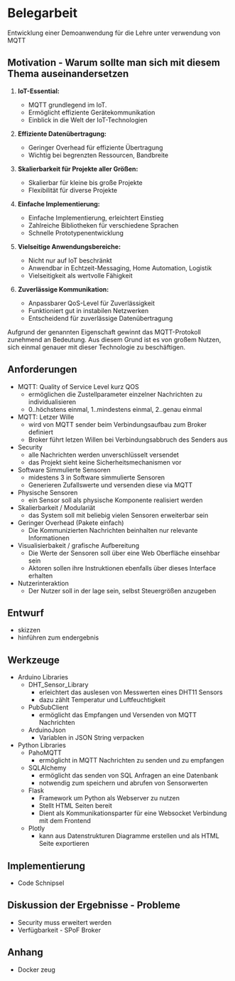 # Belegarbeit
Entwicklung einer Demoanwendung für die Lehre unter verwendung von MQTT

## Motivation - Warum sollte man sich mit diesem Thema auseinandersetzen
1. **IoT-Essential:**
   - MQTT grundlegend im IoT.
   - Ermöglicht effiziente Gerätekommunikation
   - Einblick in die Welt der IoT-Technologien

2. **Effiziente Datenübertragung:**
   - Geringer Overhead für effiziente Übertragung
   - Wichtig bei begrenzten Ressourcen, Bandbreite

3. **Skalierbarkeit für Projekte aller Größen:**
   - Skalierbar für kleine bis große Projekte
   - Flexibilität für diverse Projekte

4. **Einfache Implementierung:**
   - Einfache Implementierung, erleichtert Einstieg
   - Zahlreiche Bibliotheken für verschiedene Sprachen
   - Schnelle Prototypenentwicklung

5. **Vielseitige Anwendungsbereiche:**
   - Nicht nur auf IoT beschränkt
   - Anwendbar in Echtzeit-Messaging, Home Automation, Logistik
   - Vielseitigkeit als wertvolle Fähigkeit

6. **Zuverlässige Kommunikation:**
   - Anpassbarer QoS-Level für Zuverlässigkeit
   - Funktioniert gut in instabilen Netzwerken
   - Entscheidend für zuverlässige Datenübertragung

Aufgrund der genannten Eigenschaft gewinnt das MQTT-Protokoll zunehmend an Bedeutung. Aus diesem Grund ist es von großem Nutzen, sich einmal genauer mit dieser Technologie zu beschäftigen.

## Anforderungen
- MQTT: Quality of Service Level kurz QOS
   - ermöglichen die Zustellparameter einzelner Nachrichten zu individualisieren
   - 0..höchstens einmal, 1..mindestens einmal, 2..genau einmal
- MQTT: Letzer Wille
   - wird von MQTT sender beim Verbindungsaufbau zum Broker definiert
   - Broker führt letzen Willen bei Verbindungsabbruch des Senders aus
- Security
   - alle Nachrichten werden unverschlüsselt versendet
   - das Projekt sieht keine Sicherheitsmechanismen vor
- Software Simmulierte Sensoren
   - midestens 3 in Software simmulierte Sensoren
   - Generieren Zufallswerte und versenden diese via MQTT
- Physische Sensoren
   - ein Sensor soll als physische Komponente realisiert werden 
- Skalierbarkeit / Modulariät
   - das System soll mit beliebig vielen Sensoren erweiterbar sein
- Geringer Overhead (Pakete einfach)
   - Die Kommunizierten Nachrichten beinhalten nur relevante Informationen
- Visualisierbakeit / grafische Aufbereitung
   - Die Werte der Sensoren soll über eine Web Oberfläche einsehbar sein
   - Aktoren sollen ihre Instruktionen ebenfalls über dieses Interface erhalten
- Nutzerinteraktion
   - Der Nutzer soll in der lage sein, selbst Steuergrößen anzugeben

## Entwurf
- skizzen
- hinführen zum endergebnis

## Werkzeuge
- Arduino Libraries
   - DHT_Sensor_Library
      - erleichtert das auslesen von Messwerten eines DHT11 Sensors
      - dazu zählt Temperatur und Luftfeuchtigkeit
   - PubSubClient
      - ermöglicht das Empfangen und Versenden von MQTT Nachrichten
   - ArduinoJson
      - Variablen in JSON String verpacken
- Python Libraries
   - PahoMQTT
      - ermöglicht in MQTT Nachrichten zu senden und zu empfangen
   - SQLAlchemy
      - ermöglicht das senden von SQL Anfragen an eine Datenbank
      - notwendig zum speichern und abrufen von Sensorwerten
   - Flask
      - Framework um Python als Webserver zu nutzen
      - Stellt HTML Seiten bereit
      - Dient als Kommunikationsparter für eine Websocket Verbindung mit dem Frontend
   - Plotly
      - kann aus Datenstrukturen Diagramme erstellen und als HTML Seite exportieren

## Implementierung
- Code Schnipsel

## Diskussion der Ergebnisse - Probleme
- Security muss erweitert werden
- Verfügbarkeit - SPoF Broker

## Anhang
- Docker zeug
